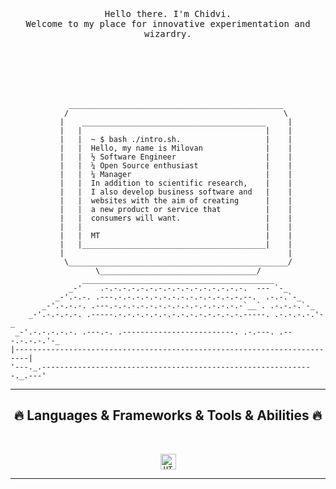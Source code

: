 <p align="center">
  <br>
  <br>
  <br>
  <samp>Hello there. I'm Chidvi</a>.<br> Welcome to my place for innovative experimentation and wizardry. <br><br></samp>
  <br>
  <br>
  <br>
  <br>
</p>


```
             ________________________________________________
            /                                                \
           |    _________________________________________     |
           |   |                                         |    |
           |   |  ~ $ bash ./intro.sh.                   |    |
           |   |  Hello, my name is Milovan              |    |
           |   |  ½ Software Engineer                    |    |
           |   |  ¼ Open Source enthusiast               |    |
           |   |  ¼ Manager                              |    |
           |   |  In addition to scientific research,    |    |
           |   |  I also develop business software and   |    |
           |   |  websites with the aim of creating      |    |
           |   |  a new product or service that          |    |
           |   |  consumers will want.                   |    |
           |   |                                         |    |
           |   |  MT                                     |    |
           |   |_________________________________________|    |
           |                                                  |
            \_________________________________________________/
                   \___________________________________/
                ___________________________________________
             _-'    .-.-.-.-.-.-.-.-.-.-.-.-.-.-.-.-.  --- `-_
          _-'.-.-. .---.-.-.-.-.-.-.-.-.-.-.-.-.-.-.--.  .-.-.`-_
       _-'.-.-.-. .---.-.-.-.-.-.-.-.-.-.-.-.-.-.-.-`__`. .-.-.-.`-_
    _-'.-.-.-.-. .-----.-.-.-.-.-.-.-.-.-.-.-.-.-.-.-----. .-.-.-.-.'-_
 _-'.-.-.-.-.-. .---.-. .-------------------------. .-.---. .---.-.-.-.'-_
|-------------------------------------------------------------------------|
'---._.-------------------------------------------------------------._.---'
```

<hr>
<h2 align="center">🔥 Languages & Frameworks & Tools & Abilities 🔥</h2>
<br>
<p align="center">
  <code><img title="HTML5" height="25" src="https://github.com/DoddiC/main/images/html5.svg"></code>
 </code>
</p>
<hr>


